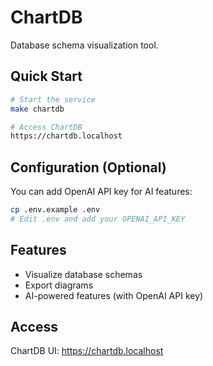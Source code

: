 # ChartDB

Database schema visualization tool.

## Quick Start

```bash
# Start the service
make chartdb

# Access ChartDB
https://chartdb.localhost
```

## Configuration (Optional)

You can add OpenAI API key for AI features:

```bash
cp .env.example .env
# Edit .env and add your OPENAI_API_KEY
```

## Features

* Visualize database schemas
* Export diagrams
* AI-powered features (with OpenAI API key)

## Access

ChartDB UI: <https://chartdb.localhost>
